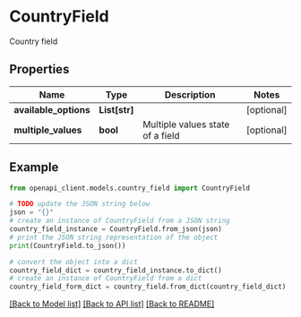 # CountryField

Country field

## Properties

Name | Type | Description | Notes
------------ | ------------- | ------------- | -------------
**available_options** | **List[str]** |  | [optional] 
**multiple_values** | **bool** | Multiple values state of a field | [optional] 

## Example

```python
from openapi_client.models.country_field import CountryField

# TODO update the JSON string below
json = "{}"
# create an instance of CountryField from a JSON string
country_field_instance = CountryField.from_json(json)
# print the JSON string representation of the object
print(CountryField.to_json())

# convert the object into a dict
country_field_dict = country_field_instance.to_dict()
# create an instance of CountryField from a dict
country_field_form_dict = country_field.from_dict(country_field_dict)
```
[[Back to Model list]](../README.md#documentation-for-models) [[Back to API list]](../README.md#documentation-for-api-endpoints) [[Back to README]](../README.md)


